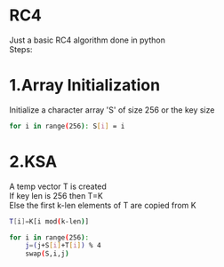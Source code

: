 # RC4
Just a basic RC4 algorithm done in python  
Steps:  
# 1.Array Initialization    
Initialize a character array 'S' of size 256 or the key size  
```bash
for i in range(256): S[i] = i
 ```   
# 2.KSA  
A temp vector T is created    
If key len is 256 then T=K    
Else the first k-len elements of T are copied from K    
```bash 
T[i]=K[i mod(k-len)]
```    
```bash
for i in range(256):
    j=(j+S[i]+T[i]) % 4
    swap(S,i,j)
```            

